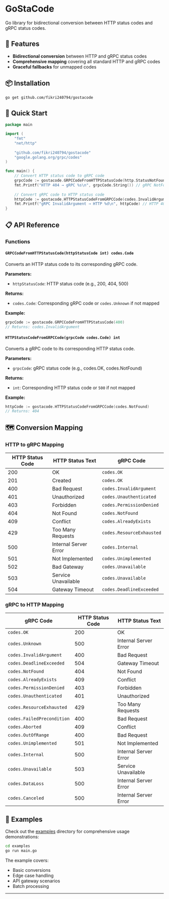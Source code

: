 # GoStaCode

Go library for bidirectional conversion between HTTP status codes and gRPC status codes.

## 🚀 Features

- **Bidirectional conversion** between HTTP and gRPC status codes
- **Comprehensive mapping** covering all standard HTTP and gRPC codes
- **Graceful fallbacks** for unmapped codes

## 📦 Installation

```bash
go get github.com/fikri240794/gostacode
```

## 🔧 Quick Start

```go
package main

import (
    "fmt"
    "net/http"
    
    "github.com/fikri240794/gostacode"
    "google.golang.org/grpc/codes"
)

func main() {
    // Convert HTTP status code to gRPC code
    grpcCode := gostacode.GRPCCodeFromHTTPStatusCode(http.StatusNotFound)
    fmt.Printf("HTTP 404 → gRPC %s\n", grpcCode.String()) // gRPC NotFound
    
    // Convert gRPC code to HTTP status code
    httpCode := gostacode.HTTPStatusCodeFromGRPCCode(codes.InvalidArgument)
    fmt.Printf("gRPC InvalidArgument → HTTP %d\n", httpCode) // HTTP 400
}
```

## 📋 API Reference

### Functions

#### `GRPCCodeFromHTTPStatusCode(httpStatusCode int) codes.Code`

Converts an HTTP status code to its corresponding gRPC code.

**Parameters:**
- `httpStatusCode`: HTTP status code (e.g., 200, 404, 500)

**Returns:**
- `codes.Code`: Corresponding gRPC code or `codes.Unknown` if not mapped

**Example:**
```go
grpcCode := gostacode.GRPCCodeFromHTTPStatusCode(400)
// Returns: codes.InvalidArgument
```

#### `HTTPStatusCodeFromGRPCCode(grpcCode codes.Code) int`

Converts a gRPC code to its corresponding HTTP status code.

**Parameters:**
- `grpcCode`: gRPC status code (e.g., codes.OK, codes.NotFound)

**Returns:**
- `int`: Corresponding HTTP status code or `500` if not mapped

**Example:**
```go
httpCode := gostacode.HTTPStatusCodeFromGRPCCode(codes.NotFound)
// Returns: 404
```

## 🗺️ Conversion Mapping

### HTTP to gRPC Mapping

| HTTP Status Code | HTTP Status Text | gRPC Code |
|------------------|------------------|-----------|
| 200 | OK | `codes.OK` |
| 201 | Created | `codes.OK` |
| 400 | Bad Request | `codes.InvalidArgument` |
| 401 | Unauthorized | `codes.Unauthenticated` |
| 403 | Forbidden | `codes.PermissionDenied` |
| 404 | Not Found | `codes.NotFound` |
| 409 | Conflict | `codes.AlreadyExists` |
| 429 | Too Many Requests | `codes.ResourceExhausted` |
| 500 | Internal Server Error | `codes.Internal` |
| 501 | Not Implemented | `codes.Unimplemented` |
| 502 | Bad Gateway | `codes.Unavailable` |
| 503 | Service Unavailable | `codes.Unavailable` |
| 504 | Gateway Timeout | `codes.DeadlineExceeded` |

### gRPC to HTTP Mapping

| gRPC Code | HTTP Status Code | HTTP Status Text |
|-----------|------------------|------------------|
| `codes.OK` | 200 | OK |
| `codes.Unknown` | 500 | Internal Server Error |
| `codes.InvalidArgument` | 400 | Bad Request |
| `codes.DeadlineExceeded` | 504 | Gateway Timeout |
| `codes.NotFound` | 404 | Not Found |
| `codes.AlreadyExists` | 409 | Conflict |
| `codes.PermissionDenied` | 403 | Forbidden |
| `codes.Unauthenticated` | 401 | Unauthorized |
| `codes.ResourceExhausted` | 429 | Too Many Requests |
| `codes.FailedPrecondition` | 400 | Bad Request |
| `codes.Aborted` | 409 | Conflict |
| `codes.OutOfRange` | 400 | Bad Request |
| `codes.Unimplemented` | 501 | Not Implemented |
| `codes.Internal` | 500 | Internal Server Error |
| `codes.Unavailable` | 503 | Service Unavailable |
| `codes.DataLoss` | 500 | Internal Server Error |
| `codes.Canceled` | 500 | Internal Server Error |

## 🚀 Examples

Check out the [examples](examples/) directory for comprehensive usage demonstrations:

```bash
cd examples
go run main.go
```

The example covers:
- Basic conversions
- Edge case handling
- API gateway scenarios
- Batch processing

---